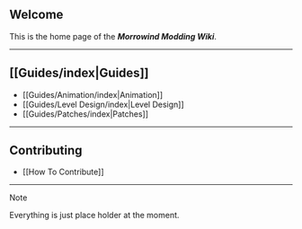 ## Welcome

This is the home page of the ***Morrowind Modding Wiki***.

---

## [[Guides/index|Guides]]

- [[Guides/Animation/index|Animation]]
- [[Guides/Level Design/index|Level Design]]
- [[Guides/Patches/index|Patches]]

---

## Contributing
  - [[How To Contribute]]

---

> [!Note]
> Everything is just place holder at the moment.